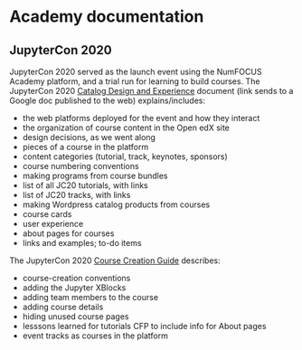 # Academy documentation

## JupyterCon 2020

JupyterCon 2020 served as the launch event using the NumFOCUS Academy platform, and a trial run for learning to build courses.
The JupyterCon 2020 [Catalog Design and Experience](https://docs.google.com/document/d/e/2PACX-1vTi_eYudqqng9s2p3GkkscCtkfvbrV1IIXAYVpUCdYDXjL6Eq--PU2HHP7gzPfEhy-TyVuWDU2Nx9uM/pub) document (link sends to a Google doc published to the web) explains/includes:

- the web platforms deployed for the event and how they interact
- the organization of course content in the Open edX site
- design decisions, as we went along
- pieces of a course in the platform
- content categories (tutorial, track, keynotes, sponsors)
- course numbering conventions
- making programs from course bundles
- list of all JC20 tutorials, with links
- list of JC20 tracks, with links
- making Wordpress catalog products from courses
- course cards
- user experience
- about pages for courses
- links and examples; to-do items

The JupyterCon 2020 [Course Creation Guide](https://docs.google.com/document/d/e/2PACX-1vQgv2b3A_YycktPfK37_XQMlrWj7WhQZIHx57LhCdn3H1XiEXH5OaBk697LuingQmyvxQ3DV_ZlGi49/pub) describes:

- course-creation conventions
- adding the Jupyter XBlocks
- adding team members to the course
- adding course details
- hiding unused course pages
- lesssons learned for tutorials CFP to include info for About pages
- event tracks as courses in the platform
